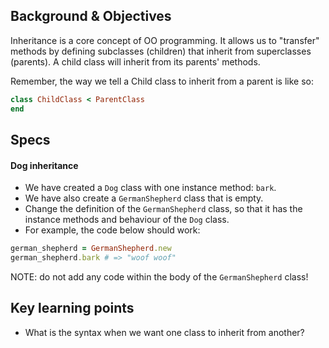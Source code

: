## Background & Objectives

Inheritance is a core concept of OO programming. It allows us to "transfer" methods by defining subclasses (children) that inherit from superclasses (parents). A child class will inherit from its parents' methods.

Remember, the way we tell a Child class to inherit from a parent is like so:

```ruby
class ChildClass < ParentClass
end
```

## Specs

#### Dog inheritance

- We have created a `Dog` class with one instance method: `bark`.
- We have also create a `GermanShepherd` class that is empty.
- Change the definition of the `GermanShepherd` class, so that it has the instance methods and behaviour of the `Dog` class.
- For example, the code below should work:

```ruby
german_shepherd = GermanShepherd.new
german_shepherd.bark # => "woof woof"
```

NOTE: do not add any code within the body of the `GermanShepherd` class!

## Key learning points

- What is the syntax when we want one class to inherit from another?
